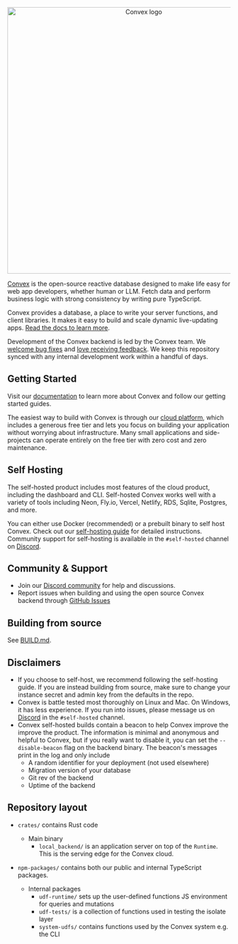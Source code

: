 <p align="center">
<picture>
  <source media="(prefers-color-scheme: dark)" srcset="https://static-http.s3.amazonaws.com/logo/convex-logo-light.svg" width="600">
  <source media="(prefers-color-scheme: light)" srcset="https://static-http.s3.amazonaws.com/logo/convex-logo.svg" width="600">
  <img alt="Convex logo" src="https://static-http.s3.amazonaws.com/logo/convex-logo.svg" width="600">
</picture>
</p>

[Convex](https://convex.dev) is the open-source reactive database designed to
make life easy for web app developers, whether human or LLM. Fetch data and
perform business logic with strong consistency by writing pure TypeScript.

Convex provides a database, a place to write your server functions, and client
libraries. It makes it easy to build and scale dynamic live-updating apps.
[Read the docs to learn more](https://docs.convex.dev/understanding/).

Development of the Convex backend is led by the Convex team. We
[welcome bug fixes](./CONTRIBUTING.md) and
[love receiving feedback](https://discord.gg/convex). We keep this repository
synced with any internal development work within a handful of days.

## Getting Started

Visit our [documentation](https://docs.convex.dev/) to learn more about Convex
and follow our getting started guides.

The easiest way to build with Convex is through our
[cloud platform](https://www.convex.dev/plans), which includes a generous free
tier and lets you focus on building your application without worrying about
infrastructure. Many small applications and side-projects can operate entirely
on the free tier with zero cost and zero maintenance.

## Self Hosting

The self-hosted product includes most features of the cloud product, including
the dashboard and CLI. Self-hosted Convex works well with a variety of tools
including Neon, Fly.io, Vercel, Netlify, RDS, Sqlite, Postgres, and more.

You can either use Docker (recommended) or a prebuilt binary to self host
Convex. Check out our [self-hosting guide](./self-hosted/README.md) for detailed
instructions. Community support for self-hosting is available in the
`#self-hosted` channel on [Discord](https://discord.gg/convex).

## Community & Support

- Join our [Discord community](https://discord.gg/convex) for help and
  discussions.
- Report issues when building and using the open source Convex backend through
  [GitHub Issues](https://github.com/get-convex/convex-backend/issues)

## Building from source

See [BUILD.md](./BUILD.md).

## Disclaimers

- If you choose to self-host, we recommend following the self-hosting guide. If
  you are instead building from source, make sure to change your instance secret
  and admin key from the defaults in the repo.
- Convex is battle tested most thoroughly on Linux and Mac. On Windows, it has
  less experience. If you run into issues, please message us on
  [Discord](https://convex.dev/community) in the `#self-hosted` channel.
- Convex self-hosted builds contain a beacon to help Convex improve the improve
  the product. The information is minimal and anonymous and helpful to Convex,
  but if you really want to disable it, you can set the `--disable-beacon` flag
  on the backend binary. The beacon's messages print in the log and only include
  - A random identifier for your deployment (not used elsewhere)
  - Migration version of your database
  - Git rev of the backend
  - Uptime of the backend

## Repository layout

- `crates/` contains Rust code

  - Main binary
    - `local_backend/` is an application server on top of the `Runtime`. This is
      the serving edge for the Convex cloud.

- `npm-packages/` contains both our public and internal TypeScript packages.
  - Internal packages
    - `udf-runtime/` sets up the user-defined functions JS environment for
      queries and mutations
    - `udf-tests/` is a collection of functions used in testing the isolate
      layer
    - `system-udfs/` contains functions used by the Convex system e.g. the CLI
